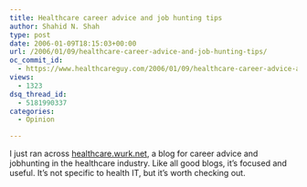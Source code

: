 ```yaml
---
title: Healthcare career advice and job hunting tips
author: Shahid N. Shah
type: post
date: 2006-01-09T18:15:03+00:00
url: /2006/01/09/healthcare-career-advice-and-job-hunting-tips/
oc_commit_id:
  - https://www.healthcareguy.com/2006/01/09/healthcare-career-advice-and-job-hunting-tips/1478768986
views:
  - 1323
dsq_thread_id:
  - 5181990337
categories:
  - Opinion

---
```

I just ran across [healthcare.wurk.net][1], a blog for career advice and jobhunting in the healthcare industry. Like all good blogs, it&#8217;s focused and useful. It&#8217;s not specific to health IT, but it&#8217;s worth checking out.

 [1]: http://healthcare.wurk.net/